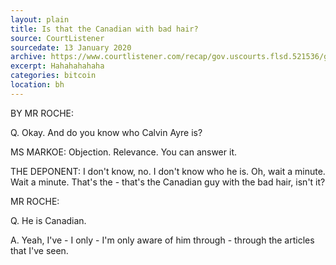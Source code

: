 ```yaml
---
layout: plain
title: Is that the Canadian with bad hair?
source: CourtListener
sourcedate: 13 January 2020
archive: https://www.courtlistener.com/recap/gov.uscourts.flsd.521536/gov.uscourts.flsd.521536.488.17.pdf
excerpt: Hahahahahaha
categories: bitcoin
location: bh
---
```


BY MR ROCHE:

Q. Okay. And do you know who Calvin Ayre is?

MS MARKOE: Objection. Relevance. You can answer
it.

THE DEPONENT: I don't know, no. I don't know who
he is. Oh, wait a minute. Wait a minute. That's the -
that's the Canadian guy with the bad hair, isn't it?

MR ROCHE:

Q. He is Canadian.

A. Yeah, I've - I only - I'm only aware of him through - through the articles that I've seen.
